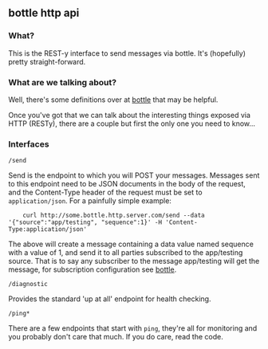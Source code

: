 ## bottle http api


### What?

This is the REST-y interface to send messages via bottle.  It's (hopefully) pretty straight-forward. 


### What are we talking about?

Well, there's some definitions over at [bottle](http://github.com/igroff/bottle.git) that may
be helpful.

Once you've got that we can talk about the interesting things exposed via HTTP (RESTy), there
are a couple but first the only one you need to know...

### Interfaces

``` /send ```

Send is the endpoint to which you will POST your messages.  Messages sent to this endpoint need to be JSON
documents in the body of the request, and the Content-Type header of the request must be set to `application/json`. For a 
painfully simple example:

        curl http://some.bottle.http.server.com/send --data '{"source":"app/testing", "sequence":1}' -H 'Content-Type:application/json'

The above will create a message containing a data value named sequence with a value of 1, and send it to all parties subscribed 
to the app/testing source.  That is to say any subscriber to the message app/testing will get the message, for subscription configuration
see [bottle](http://github.com/igroff/bottle.git).

``` /diagnostic ```

Provides the standard 'up at all' endpoint for health checking.

``` /ping* ```

There are a few endpoints that start with `ping`, they're all for monitoring and you probably don't care that much. If you do care, read the code.


